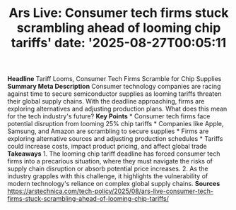 ﻿---
title: "Ars Live: Consumer tech firms stuck scrambling ahead of looming chip tariffs'
date: '2025-08-27T00:05:11"
category: "Markets"
summary: ""
slug: "ars live consumer tech firms stuck scrambling ahead of loomi"
source_urls:
  - "https://arstechnica.com/tech-policy/2025/08/ars-live-consumer-tech-firms-stuck-scrambling-ahead-of-looming-chip-tariffs/"
seo:
  title: "Ars Live: Consumer tech firms stuck scrambling ahead of looming chip tariffs | Hash n Hedge'
  description: '"
  keywords: ["news", "markets", "brief"]
---
**Headline** Tariff Looms, Consumer Tech Firms Scramble for Chip Supplies  **Summary Meta Description** Consumer technology companies are racing against time to secure semiconductor supplies as looming tariffs threaten their global supply chains. With the deadline approaching, firms are exploring alternatives and adjusting production plans. What does this mean for the tech industry's future?  **Key Points**  * Consumer tech firms face potential disruption from looming 25% chip tariffs * Companies like Apple, Samsung, and Amazon are scrambling to secure supplies * Firms are exploring alternative sources and adjusting production schedules * Tariffs could increase costs, impact product pricing, and affect global trade  **Takeaways**  1. The looming chip tariff deadline has forced consumer tech firms into a precarious situation, where they must navigate the risks of supply chain disruption or absorb potential price increases. 2. As the industry grapples with this challenge, it highlights the vulnerability of modern technology's reliance on complex global supply chains.  **Sources** https://arstechnica.com/tech-policy/2025/08/ars-live-consumer-tech-firms-stuck-scrambling-ahead-of-looming-chip-tariffs/ 
